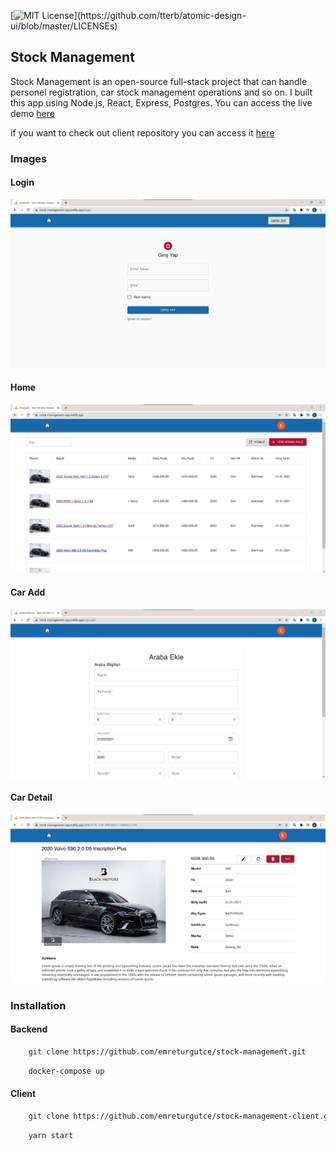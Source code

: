 [![MIT License](https://img.shields.io/apm/l/atomic-design-ui.svg?)](https://github.com/tterb/atomic-design-ui/blob/master/LICENSEs)

## Stock Management

Stock Management is an open-source full-stack project that can handle personel registration, car stock management operations and so on. I built this app using Node.js, React, Express, Postgres. You can access the live demo [here](https://stock-management-app.netlify.app)

if you want to check out client repository you can access it [here](https://github.com/emreturgutce/stock-management-client)

### Images

#### Login

<p align="center">
    <img src="photos/login.jpg" />
</p>

#### Home

<p align="center">
    <img src="photos/homepage.jpg" />
</p>

#### Car Add

<p align="center">
    <img src="photos/car-add.jpg" />
</p>

#### Car Detail

<p align="center">
    <img src="photos/detail.jpg" />
</p>

### Installation

#### Backend

```bash
    git clone https://github.com/emreturgutce/stock-management.git
```

```bash
    docker-compose up
```

#### Client

```bash
    git clone https://github.com/emreturgutce/stock-management-client.git
```

```bash
    yarn start
```
